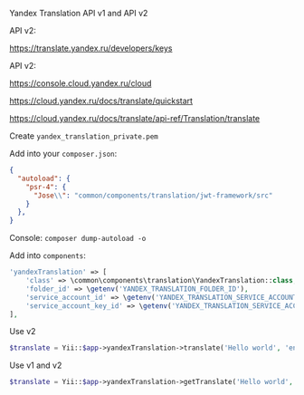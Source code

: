 Yandex Translation API v1 and API v2

API v2:

https://translate.yandex.ru/developers/keys

API v2:

https://console.cloud.yandex.ru/cloud

https://cloud.yandex.ru/docs/translate/quickstart

https://cloud.yandex.ru/docs/translate/api-ref/Translation/translate

Create `yandex_translation_private.pem`

Add into your `composer.json`:

```json
{
  "autoload": {
    "psr-4": {
      "Jose\\": "common/components/translation/jwt-framework/src"
    }
  },
}
```
Console: `composer dump-autoload -o`

Add into `components`:

```php
'yandexTranslation' => [
    'class' => \common\components\translation\YandexTranslation::class,
    'folder_id' => \getenv('YANDEX_TRANSLATION_FOLDER_ID'),
    'service_account_id' => \getenv('YANDEX_TRANSLATION_SERVICE_ACCOUNT_ID'),
    'service_account_key_id' => \getenv('YANDEX_TRANSLATION_SERVICE_ACCOUNT_KEY_ID'),
],
```
Use v2

```php
$translate = Yii::$app->yandexTranslation->translate('Hello world', 'en', 'ru');
```

Use v1 and v2

```php
$translate = Yii::$app->yandexTranslation->getTranslate('Hello world', 'en', 'ru');
```